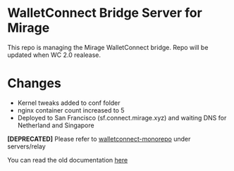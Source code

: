 # WalletConnect Bridge Server for Mirage

This repo is managing the Mirage WalletConnect bridge. Repo will be updated when WC 2.0 realease.

# Changes
- Kernel tweaks added to conf folder
- nginx container count increased to 5
- Deployed to San Francisco (sf.connect.mirage.xyz) and waiting DNS for Netherland and Singapore

**[DEPRECATED]** Please refer to [walletconnect-monorepo](https://github.com/walletconnect/walletconnect-monorepo) under servers/relay

You can read the old documentation [here](./OLD-README.md)
